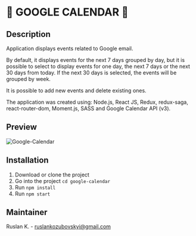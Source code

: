 # :calendar: GOOGLE CALENDAR :calendar:

## Description

Application displays events related to Google email.

By default, it displays events for the next 7 days grouped by day, but it is possible to select to display events for one day, the next 7 days or the next 30 days from today. If the next 30 days is selected, the events will be grouped by week.

It is possible to add new events and delete existing ones.

The application was created using: Node.js, React JS, Redux, redux-saga, react-router-dom, Moment.js, SASS and Google Calendar API (v3).

## Preview

![Google-Calendar](https://user-images.githubusercontent.com/22341530/82998585-36ee7080-a008-11ea-90cf-8bfb41688cd5.gif)

## Installation
1. Download or clone the project
2. Go into the project `cd google-calendar`
3. Run `npm install`
4. Run `npm start`

## Maintainer
Ruslan K. - ruslankozubovskyi@gmail.com
